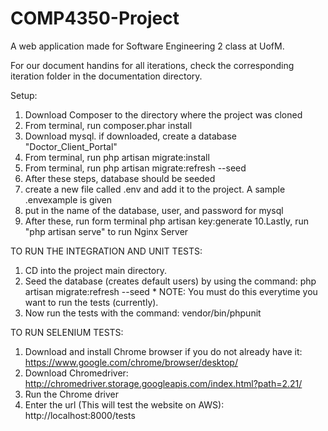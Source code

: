 # COMP4350-Project
A web application made for Software Engineering 2 class at UofM.

For our document handins for all iterations, check the corresponding iteration folder in the documentation directory.

Setup:

1. Download Composer to the directory where the project was cloned
2. From terminal, run composer.phar install
3. Download mysql. if downloaded, create a database "Doctor_Client_Portal"
4. From terminal, run php artisan migrate:install
5. From terminal, run php artisan migrate:refresh --seed
6. After these steps, database should be seeded
7. create a new file called .env and add it to the project. A sample .envexample is given
8. put in the name of the database, user, and password for mysql
9. After these, run form terminal php artisan key:generate
10.Lastly, run "php artisan serve" to run Nginx Server

TO RUN THE INTEGRATION AND UNIT TESTS:
  1. CD into the project main directory.
  2. Seed the database (creates default users) by using the command: php artisan migrate:refresh --seed
    * NOTE: You must do this everytime you want to run the tests (currently).
  3. Now run the tests with the command: vendor/bin/phpunit

TO RUN SELENIUM TESTS:
  1. Download and install Chrome browser if you do not already have it: https://www.google.com/chrome/browser/desktop/
  2. Download Chromedriver: http://chromedriver.storage.googleapis.com/index.html?path=2.21/
  3. Run the Chrome driver
  4. Enter the url (This will test the website on AWS): http://localhost:8000/tests
